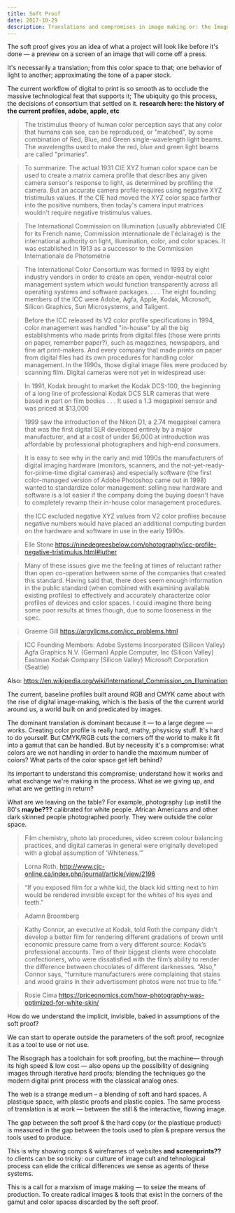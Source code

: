 ```yaml
---
title: Soft Proof
date: 2017-10-29
description: Translations and compromises in image making or: the Image Cult Society
---
```


The soft proof gives you an idea of what a project will look like before it's done — a preview on a screen of an image that will come off a press.


It's necessarily a translation; from this color space to that; one behavior of light to another; approximating the tone of a paper stock.


The current workflow of digital to print is so smooth as to occlude the massive technological feat that supports it; The ubiquity go this process, the decisions of consortium that settled on it. **research here: the history of the current profiles, adobe, apple, etc**

> The tristimulus theory of human color perception says that any color that humans can see, can be reproduced, or "matched", by some combination of Red, Blue, and Green single-wavelength light beams. The wavelengths used to make the red, blue and green light beams are called "primaries".

> To summarize: The actual 1931 CIE XYZ human color space can be used to create a matrix camera profile that describes any given camera sensor's response to light, as determined by profiling the camera. But an accurate camera profile requires using negative XYZ tristimulus values. If the CIE had moved the XYZ color space farther into the positive numbers, then today's camera input matrices wouldn't require negative tristimulus values.

> The International Commission on Illumination (usually abbreviated CIE for its French name, Commission internationale de l'éclairage) is the international authority on light, illumination, color, and color spaces. It was established in 1913 as a successor to the Commission Internationale de Photométrie

> The International Color Consortium was formed in 1993 by eight industry vendors in order to create an open, vendor-neutral color management system which would function transparently across all operating systems and software packages. . . . The eight founding members of the ICC were Adobe, Agfa, Apple, Kodak, Microsoft, Silicon Graphics, Sun Microsystems, and Taligent. 

> Before the ICC released its V2 color profile specifications in 1994, color management was handled "in-house" by all the big establishments who made prints from digital files (those were prints on paper, remember paper?), such as magazines, newspapers, and fine art print-makers. And every company that made prints on paper from digital files had its own procedures for handling color management. In the 1990s, those digital image files were produced by scanning film. Digital cameras were not yet in widespread use:

> In 1991, Kodak brought to market the Kodak DCS-100, the beginning of a long line of professional Kodak DCS SLR cameras that were based in part on film bodies . . . It used a 1.3 megapixel sensor and was priced at $13,000 

> 1999 saw the introduction of the Nikon D1, a 2.74 megapixel camera that was the first digital SLR developed entirely by a major manufacturer, and at a cost of under $6,000 at introduction was affordable by professional photographers and high-end consumers.

> It is easy to see why in the early and mid 1990s the manufacturers of digital imaging hardware (monitors, scanners, and the not-yet-ready-for-prime-time digital cameras) and especially software (the first color-managed version of Adobe Photoshop came out in 1998) wanted to standardize color management: selling new hardware and software is a lot easier if the company doing the buying doesn't have to completely revamp their in-house color management procedures.

>  the ICC excluded negative XYZ values from V2 color profiles because negative numbers would have placed an additional computing burden on the hardware and software in use in the early 1990s. 

> Elle Stone https://ninedegreesbelow.com/photography/icc-profile-negative-tristimulus.html#luther

> Many of these issues give me the feeling at times of reluctant rather than open co-operation between some of the companies that created this standard. Having said that, there does seem enough information in the public standard (when combined with examining available existing  profiles) to effectively and accurately characterize color profiles of devices and color spaces. I could imagine there being some poor results at times though, due to some looseness in the spec.

>  Graeme Gill https://argyllcms.com/icc_problems.html

> ICC Founding Members: 
	Adobe Systems Incorporated (Silicon Valley)
	Agfa Graphics N.V.  (German)
	Apple Computer, Inc (Silicon Valley)
	Eastman Kodak Company (Silicon Valley)
	Microsoft Corporation (Seattle)
	
Also: https://en.wikipedia.org/wiki/International_Commission_on_Illumination


The current, baseline profiles built around RGB and CMYK came about with the rise of digital image-making, which is the basis of the the current world around us, a world built on and predicated by images.


The dominant translation _is_ dominant because it — to a large degree — works. Creating color profile is really hard, mathy, phsysicsy stuff. It's hard to do yourself. But CMYK/RGB cuts the corners off the world to make it fit into a gamut that can be handled. But by necessity it's a compromise: what colors are we not handling in order to handle the maximum number of colors? What parts of the color space get left behind?


Its important to understand this compromise; understand how it works and what exchange we're making in the process. What ae we giving up, and what are we getting in return?


What are we leaving on the table? For example, photography (up instill the 80's **maybe???** calibrated for white people. African Americans and other dark skinned people photographed poorly. They were outside the color space.

> Film chemistry, photo lab procedures, video screen colour balancing practices, and digital cameras in general were originally developed with a global assumption of ‘Whiteness.’”

> Lorna Roth, http://www.cjc-online.ca/index.php/journal/article/view/2196

> “If you exposed film for a white kid, the black kid sitting next to him would be rendered invisible except for the whites of his eyes and teeth." 

> Adamn Broomberg

> Kathy Connor, an executive at Kodak, told Roth the company didn’t develop a better film for rendering different gradations of brown until economic pressure came from a very different source: Kodak’s professional accounts. Two of their biggest clients were chocolate confectioners, who were dissatisfied with the film’s ability to render the difference between chocolates of different darknesses. “Also,” Connor says, “furniture manufacturers were complaining that stains and wood grains in their advertisement photos were not true to life.”

> Rosie Cima https://priceonomics.com/how-photography-was-optimized-for-white-skin/


How do we understand the implicit, invisible, baked in assumptions of the soft proof?


We can start to operate outside the parameters of the soft proof, recognize it as a tool to use or not use.


The Risograph has a toolchain for soft proofing, but the machine— through its high speed & low cost — also opens up the possibility of designing images through iterative hard proofs; blending the techniques go the modern digital print process with the classical analog ones.


The web is a strange medium – a blending of soft and hard spaces. A plastique space, with plastic proofs and plastic copies. The same process of translation is at work — between the still & the interactive, flowing image.


The gap between the soft proof & the hard copy (or the plastique product) is measured in the gap between the tools used to plan & prepare versus the tools used to produce.


This is why showing comps & wireframes of websites **and screenprints??** to clients can be so tricky: our culture of image cult and tehnological process can elide the critical differences we sense as agents of these systems.


This is a call for a marxism of image making — to seize the means of production. To create radical images & tools that exist in the corners of the gamut and color spaces discarded by the soft proof.
